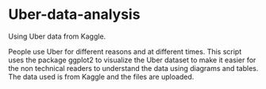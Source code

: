 # Uber-data-analysis
Using Uber data from Kaggle.

People use Uber for different reasons and at different times. This script uses the package ggplot2 to visualize the Uber dataset to make it easier for the non technical readers to understand the data using diagrams and tables. The data used is from Kaggle and the files are uploaded.
